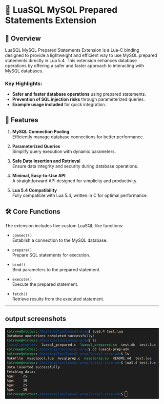 # 🐬 LuaSQL MySQL Prepared Statements Extension

## 📖 Overview

LuaSQL MySQL Prepared Statements Extension is a Lua-C binding designed to provide a lightweight and efficient way to use MySQL prepared statements directly in Lua 5.4. This extension enhances database operations by offering a safer and faster approach to interacting with MySQL databases.

### Key Highlights:
- **Safer and faster database operations** using prepared statements.
- **Prevention of SQL injection risks** through parameterized queries.
- **Example usage included** for quick integration.

## 🔧 Features

1. **MySQL Connection Pooling**  
    Efficiently manage database connections for better performance.

2. **Parameterized Queries**  
    Simplify query execution with dynamic parameters.

3. **Safe Data Insertion and Retrieval**  
    Ensure data integrity and security during database operations.

4. **Minimal, Easy-to-Use API**  
    A straightforward API designed for simplicity and productivity.

5. **Lua 5.4 Compatibility**  
    Fully compatible with Lua 5.4, written in C for optimal performance.

## 🛠️ Core Functions

The extension includes five custom LuaSQL-like functions:

- `connect()`  
  Establish a connection to the MySQL database.

- `prepare()`  
  Prepare SQL statements for execution.

- `bind()`  
  Bind parameters to the prepared statement.

- `execute()`  
  Execute the prepared statement.

- `fetch()`  
  Retrieve results from the executed statement.

---
## output screenshots
![alt text](<Screenshot from 2025-03-26 15-40-19.png>)

